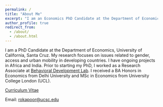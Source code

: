 ```yaml
---
permalink: /
title: "About Me"
excerpt: "I am an Economics PhD Candidate at the Department of Economics, University of California, Santa Cruz. My research focuses on issues related to gender, access and urban mobility in developing countries. I have ongoing projects in Africa and India. I received a BA Honors in Economics from Delhi University and MSc in Economics from University College London (UCL)."
author_profile: true
redirect_from: 
  - /about/
  - /about.html
---
```


I am a PhD Candidate at the Department of Economics, University of California, Santa Cruz. My research focuses on issues related to gender, access and urban mobility in developing countries. I have ongoing projects in Africa and India. Prior to starting my PhD, I worked as a Research Associate at  [Behavioral Development Lab](https://behavioraldevlab.org/). I received a BA Honors in Economics from Delhi University and MSc in Economics from University College London (UCL).

[Curriculum Vitae](/files/Rolly_Academic_CV.pdf) 


Email: [rokapoor@ucsc.edu](mailto:rokapoor@ucsc.edu)

